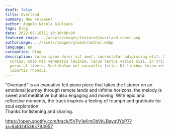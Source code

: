 ```yaml
---
draft: false
title: Overland
summary: New release!
author: Angelo Nicola Giuliano
tags: blog
date: 2022-05-18T11:10:36+08:00
featured_image: ../assets/images/featured/overland-cover.png
authorimage: ../assets/images/global/author.webp
language: en
categories: blog
description: Lorem ipsum dolor sit amet, consectetur adipiscing elit. Sed
  cursus, odio nec venenatis lacinia, lacus lectus varius nisi, in tristique mi
  purus ut libero. Vestibulum vel convallis felis. Ut finibus lorem vestibulum
  lobortis rhoncus.
---
```

<!--StartFragment-->

"Overland" is an evocative felt piano piece that takes the listener on an emotional journey through remote lands and infinite horizons. the melody is sweet and meditative but also engaging and moving. With epic and reflective moments, the track inspires a feeling of triumph and gratitude for soul exploration.\
Thanks for listening and sharing.

<https://open.spotify.com/track/5VPy1eKmObVkLBayq0YxP7?si=6afd24536c794957>

<!--EndFragment-->